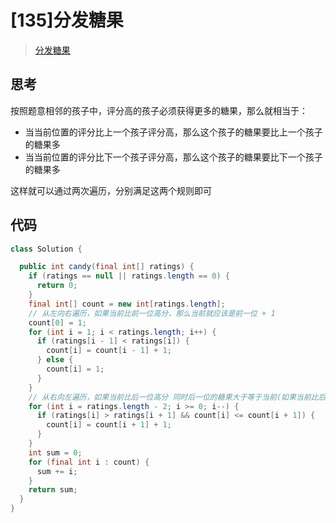 # [135]分发糖果

> [分发糖果](https://leetcode-cn.com/problems/candy)

## 思考

按照题意相邻的孩子中，评分高的孩子必须获得更多的糖果，那么就相当于：

- 当当前位置的评分比上一个孩子评分高，那么这个孩子的糖果要比上一个孩子的糖果多
- 当当前位置的评分比下一个孩子评分高，那么这个孩子的糖果要比下一个孩子的糖果多

这样就可以通过两次遍历，分别满足这两个规则即可

## 代码

```java
class Solution {

  public int candy(final int[] ratings) {
    if (ratings == null || ratings.length == 0) {
      return 0;
    }
    final int[] count = new int[ratings.length];
    // 从左向右遍历，如果当前比前一位高分，那么当前就应该是前一位 + 1
    count[0] = 1;
    for (int i = 1; i < ratings.length; i++) {
      if (ratings[i - 1] < ratings[i]) {
        count[i] = count[i - 1] + 1;
      } else {
        count[i] = 1;
      }
    }
    // 从右向左遍历，如果当前比后一位高分 同时后一位的糖果大于等于当前(如果当前比后一位 + 1 还多，那么就没必要操作了) 则当前为后一位 + 1
    for (int i = ratings.length - 2; i >= 0; i--) {
      if (ratings[i] > ratings[i + 1] && count[i] <= count[i + 1]) {
        count[i] = count[i + 1] + 1;
      }
    }
    int sum = 0;
    for (final int i : count) {
      sum += i;
    }
    return sum;
  }
}

```
